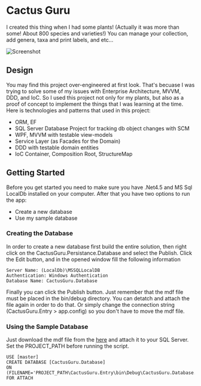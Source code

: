 # Cactus Guru
I created this thing when I had some plants! (Actually it was more than some! About 800 species and varieties!)
You can manage your collection, add genera, taxa and print labels, and etc...

![Screenshot](https://gdurl.com/fIuF)

## Design
You may find this project over-engineered at first look. That's becuase I was trying to solve some of my issues with Enterprise Architecture, MVVM, DDD, and IoC. So I used this project not only for my plants, but also as a proof of concept to implement the things that I was learning at the time.
Here is technologies and patterns that used in this project:
* ORM, EF
* SQL Server Database Project for tracking db object changes with SCM
* WPF, MVVM with testable view-models
* Service Layer (as Facades for the Domain)
* DDD with testable domain entities
* IoC Container, Composition Root, StructureMap

## Getting Started
Before you get started you need to make sure you have .Net4.5 and MS Sql LocalDb installed on your computer. 
After that you have two options to run the app:
* Create a new database
* Use my sample database

### Creating the Database
In order to create a new database first build the entire solution, then right click on the CactusGuru.Persistance.Database and select the Publish.
Click the Edit button, and in the opened window fill the following information
```
Server Name: (LocalDb)\MSSQLLocalDB
Authentication: Windows Authentication
Database Name: CactusGuru.Database
```
Finally you can click the Publish button. Just remember that the mdf file must be placed in the bin/debug directory. You can detatch and attach the file again in order to do that. Or simply change the connection string (CactusGuru.Entry > app.config) so you don't have to move the mdf file.

### Using the Sample Database
Just download the mdf file from the [here](link) and attach it to your SQL Server.
Set the PROJECT_PATH before running the script.
```
USE [master]
CREATE DATABASE [CactusGuru.Database]
ON (FILENAME='PROJECT_PATH\CactusGuru.Entry\bin\Debug\CactusGuru.Database.mdf')
FOR ATTACH
```